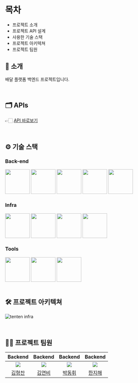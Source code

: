 # 목차

- 프로젝트 소개
- 프로젝트 API 설계
- 사용한 기술 스택
- 프로젝트 아키텍쳐
- 프로젝트 팀원

## 📝 소개

배달 플랫폼 백엔드 프로젝트입니다.


<br />

## 🗂️ APIs

👉🏻 [API 바로보기](https://teamsparta.notion.site/API-1982dc3ef514807499b4e44477264f7b)


<br />

## ⚙ 기술 스택
### Back-end
<div>
<img src="https://github.com/yewon-Noh/readme-template/blob/main/skills/Java.png?raw=true" width="80">
<img src="https://github.com/yewon-Noh/readme-template/blob/main/skills/SpringBoot.png?raw=true" width="80">
<img src="https://github.com/yewon-Noh/readme-template/blob/main/skills/SpringSecurity.png?raw=true" width="80">
<img src="https://github.com/yewon-Noh/readme-template/blob/main/skills/SpringDataJPA.png?raw=true" width="80">
  <img src="https://github.com/yewon-Noh/readme-template/blob/main/skills/Qeurydsl.png?raw=true" width="80">
</div>

### Infra
<div>
<img src="https://github.com/yewon-Noh/readme-template/blob/main/skills/AWSEC2.png?raw=true" width="80">
<img src="https://github.com/yewon-Noh/readme-template/blob/main/skills/AWSRDS.png?raw=true" width="80">
<img src="https://github.com/yewon-Noh/readme-template/blob/main/skills/Redis.png?raw=true" width="80">
<img src="https://github.com/yewon-Noh/readme-template/blob/main/skills/Docker.png?raw=true" width="80">  
</div>

### Tools
<div>
<img src="https://github.com/yewon-Noh/readme-template/blob/main/skills/Github.png?raw=true" width="80">
<img src="https://github.com/yewon-Noh/readme-template/blob/main/skills/Notion.png?raw=true" width="80">
  <img src="https://github.com/yewon-Noh/readme-template/blob/main/skills/Swagger.png?raw=true" width="80">
</div>

<br />

## 🛠️ 프로젝트 아키텍쳐

![tenten infra](https://github.com/user-attachments/assets/a480da81-88cf-44c6-a7a5-12309f6279e1)




<br />


## 💁‍♂️ 프로젝트 팀원
|Backend|Backend|Backend|Backend|
|:---:|:---:|:---:|:---:|
| ![](https://avatars.githubusercontent.com/u/59722407) | ![](https://avatars.githubusercontent.com/u/171995592?v=4) |  ![](https://avatars.githubusercontent.com/u/62371491?v=4) | ![](https://avatars.githubusercontent.com/u/86669962?v=4) |
|[김형찬](https://github.com/sinryuji)|[김연비](https://github.com/MyYeonbi)| [박동휘](https://github.com/doonghui)|[한지해](https://github.com/hanjihae)|
